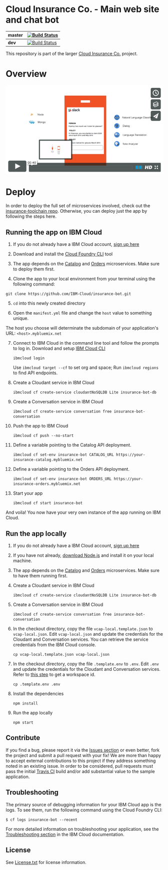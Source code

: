 # Cloud Insurance Co. - Main web site and chat bot

| **master** | [![Build Status](https://travis-ci.org/IBM-Cloud/insurance-bot.svg?branch=master)](https://travis-ci.org/IBM-Cloud/insurance-bot) |
| ----- | ----- |
| **dev** | [![Build Status](https://travis-ci.org/IBM-Cloud/insurance-bot.svg?branch=dev)](https://travis-ci.org/IBM-Cloud/insurance-bot) |

This repository is part of the larger [Cloud Insurance Co.](https://github.com/IBM-Cloud/cloudco-insurance) project.

# Overview

[![Policy Bot](./design/video-cap.png)](https://vimeo.com/165460548 "Policy Bot Concept - Click to Watch!")

# Deploy
In order to deploy the full set of microservices involved, check out the [insurance-toolchain repo][toolchain_url]. Otherwise, you can deploy just the app by following the steps here.

## Running the app on IBM Cloud

1. If you do not already have a IBM Cloud account, [sign up here][bluemix_reg_url]

2. Download and install the [Cloud Foundry CLI][cloud_foundry_url] tool

3. The app depends on the [Catalog](https://github.com/IBM-Cloud/insurance-catalog) and [Orders](https://github.com/IBM-Cloud/insurance-orders) microservices. Make sure to deploy them first.

4. Clone the app to your local environment from your terminal using the following command:

  ```
  git clone https://github.com/IBM-Cloud/insurance-bot.git
  ```

5. `cd` into this newly created directory

6. Open the `manifest.yml` file and change the `host` value to something unique.

  The host you choose will determinate the subdomain of your application's URL:  `<host>.mybluemix.net`

7. Connect to IBM Cloud in the command line tool and follow the prompts to log in. Download and setup [IBM Cloud CLI](https://console.bluemix.net/docs/cli/reference/bluemix_cli/get_started.html#getting-started)

    ```
    ibmcloud login
    ```
    Use `ibmcloud target --cf` to set org and space; Run `ibmcloud regions` to find API endpoints.

8. Create a Cloudant service in IBM Cloud

    ```
    ibmcloud cf create-service cloudantNoSQLDB Lite insurance-bot-db
    ```

9. Create a Conversation service in IBM Cloud

    ```
    ibmcloud cf create-service conversation free insurance-bot-conversation
    ```

10. Push the app to IBM Cloud

    ```
    ibmcloud cf push --no-start
    ```

11. Define a variable pointing to the Catalog API deployment.

    ```
    ibmcloud cf set-env insurance-bot CATALOG_URL https://your-insurance-catalog.mybluemix.net
    ```

12. Define a variable pointing to the Orders API deployment.

    ```
    ibmcloud cf set-env insurance-bot ORDERS_URL https://your-insurance-orders.mybluemix.net
    ```

13. Start your app

    ```
    ibmcloud cf start insurance-bot
    ```

And voila! You now have your very own instance of the app running on IBM Cloud.

## Run the app locally

1. If you do not already have a IBM Cloud account, [sign up here][bluemix_reg_url]

2. If you have not already, [download Node.js][download_node_url] and install it on your local machine.

3. The app depends on the [Catalog](https://github.com/IBM-Cloud/insurance-catalog) and [Orders](https://github.com/IBM-Cloud/insurance-orders) microservices. Make sure to have them running first.

4. Create a Cloudant service in IBM Cloud

    ```
    ibmcloud cf create-service cloudantNoSQLDB Lite insurance-bot-db
    ```

5. Create a Conversation service in IBM Cloud

    ```
    ibmcloud cf create-service conversation free insurance-bot-conversation
    ```

6. In the checkout directory, copy the file ```vcap-local.template.json``` to ```vcap-local.json```. Edit ```vcap-local.json``` and update the credentials for the Cloudant and Conversation services. You can retrieve the service credentials from the IBM Cloud console.

    ```
    cp vcap-local.template.json vcap-local.json
    ```

7. In the checkout directory, copy the file ```.template.env``` to ```.env```. Edit ```.env``` and update the credentials for the Cloudant and Conversation services. Refer to [this step](#importWorkspace) to get a workspace id.

    ```
    cp .template.env .env
    ```

8. Install the dependencies

    ```
    npm install
    ```

9. Run the app locally

    ```
    npm start
    ```

## Contribute

If you find a bug, please report it via the [Issues section][issues_url] or even better, fork the project and submit a pull request with your fix! We are more than happy to accept external contributions to this project if they address something noted in an existing issue.  In order to be considered, pull requests must pass the initial [Travis CI][travis_url] build and/or add substantial value to the sample application.

## Troubleshooting

The primary source of debugging information for your IBM Cloud app is the logs. To see them, run the following command using the Cloud Foundry CLI:

  ```
  $ cf logs insurance-bot --recent
  ```

For more detailed information on troubleshooting your application, see the [Troubleshooting section](https://console.bluemix.net/docs/get-support/ts_overview.html#ts-overview) in the IBM Cloud documentation.

## License

See [License.txt](License.txt) for license information.

[toolchain_url]: https://github.com/IBM-Cloud/insurance-toolchain
[bluemix_reg_url]: http://ibm.biz/insurance-store-registration
[cloud_foundry_url]: https://github.com/cloudfoundry/cli
[download_node_url]: https://nodejs.org/download/
[issues_url]: https://github.com/IBM-Cloud/insurance-bot/issues
[travis_url]: https://travis-ci.org/
